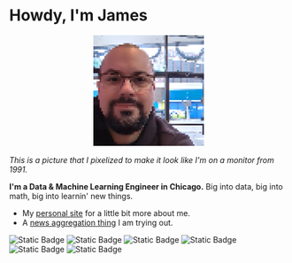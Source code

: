 # Howdy, I'm James

<p align="center">
  <img src="https://github.com/jsal13/jsal13/blob/master/james_pixel.png" width=200 alt="These pixels are me.">
</p>

_This is a picture that I pixelized to make it look like I'm on a monitor from 1991._

**I'm a Data & Machine Learning Engineer in Chicago.**  Big into data, big into math, big into learnin' new things.

- My [personal site](https://jsalv.com) for a little bit more about me.
- A [news aggregation thing](https://jsalv.com/blog/) I am trying out.

![Static Badge](https://img.shields.io/badge/python-sklearn_polars_pandas_|_ruff_mypy_black-blue)
![Static Badge](https://img.shields.io/badge/AWS-blue)
![Static Badge](https://img.shields.io/badge/terraform-blue)
![Static Badge](https://img.shields.io/badge/airflow-blue)
![Static Badge](https://img.shields.io/badge/csharp-unity-blue)
![Static Badge](https://img.shields.io/badge/vue-blue)
